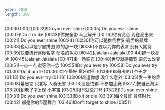 ```yaml
---
year: 2019
length: 290
---
```

[00:00.000]
[00:02]!Do you ever shine
[00:05]!Do you ever shine
[00:07]!Do it or die
[00:13]!你安全带 马上解开
[00:16]!你有亮点 现在亮出来
[00:21]!Do you ever shine
[00:24]
[00:30]你可以是推倒世界 最后的骨牌
[00:33]也可以是宇宙拼图 缺的那一块
[00:36]不要以为你的表演 没有人期待
[00:39]快要流行用你名字 命名的色彩
[00:42]Jalalan Jalalala
[00:44]缝一块亮片
[00:45]Jalalan Jalalala
[00:47]来一场狂恋
[00:48]世界就是细节 要怎么改变
[00:51]一点一点 就等你一念
[00:55]!Do you ever try
[00:58]!Do you ever try
[01:00]!Do it or die
[01:06]!每个最好 最坏时代
[01:09]!都迫出来几个天才
[01:13]!Do you ever try
[01:18]
[03:00]难道你想 没什么意外
[03:05]发一生的呆
[03:08]墓志铭 只要写 人畜无害
[03:13]还是怕输 不参加比赛
[03:17]把自己淘汰
[03:20]到老了才发现 小宇宙
[03:25]根本就没打开
[03:28]!Do you ever shine
[03:31]!Do you ever shine
[03:33]!Do it or die
[03:39]!每个最好 最坏时代
[03:42]!都是你的华丽舞台
[03:46]!Don't forget to shine
[03:51]
